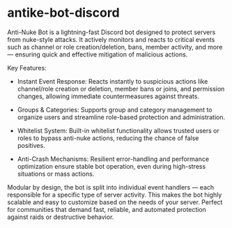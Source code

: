 # antike-bot-discord
Anti-Nuke Bot is a lightning-fast Discord bot designed to protect servers from nuke-style attacks. It actively monitors and reacts to critical events such as channel or role creation/deletion, bans, member activity, and more — ensuring quick and effective mitigation of malicious actions.

Key Features:

* Instant Event Response: Reacts instantly to suspicious actions like channel/role creation or deletion, member bans or joins, and permission changes, allowing immediate countermeasures against threats.

* Groups & Categories: Supports group and category management to organize users and streamline role-based protection and administration.

* Whitelist System: Built-in whitelist functionality allows trusted users or roles to bypass anti-nuke actions, reducing the chance of false positives.

* Anti-Crash Mechanisms: Resilient error-handling and performance optimization ensure stable bot operation, even during high-stress situations or mass actions.

Modular by design, the bot is split into individual event handlers — each responsible for a specific type of server activity. This makes the bot highly scalable and easy to customize based on the needs of your server. Perfect for communities that demand fast, reliable, and automated protection against raids or destructive behavior.
